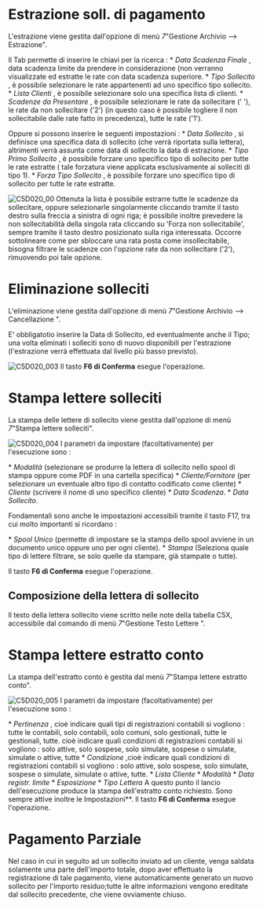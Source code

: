 # Estrazione soll. di pagamento

L'estrazione viene gestita dall'opzione di menù _7_"Gestione Archivio --> Estrazione".

Il Tab permette di inserire le chiavi per la ricerca : 
 \* _Data Scadenza Finale_ , data scadenza limite da prendere in considerazione (non verranno visualizzate ed estratte le rate con data scadenza superiore.
 \* _Tipo Sollecito_ , è possibile selezionare le rate appartenenti ad uno specifico tipo sollecito.
 \* _Lista Clienti_ , è possibile selezionare solo una specifica lista di clienti.
 \* _Scadenze da Presentare_ , è possibile selezionare le rate da sollecitare (' '), le rate da non sollecitare ('2') (in questo caso è possibile togliere il non sollecitabile dalle rate fatto in precedenza), tutte le rate ('1').

Oppure si possono inserire le seguenti impostazioni : 
 \* _Data Sollecito_ , si definisce una specifica data di sollecito (che verrà riportata sulla lettera), altrimenti verrà assunta come data di sollecito la data di estrazione.
 \* _Tipo Primo Sollecito_ , è possibile forzare uno specifico tipo di sollecito per tutte le rate estratte ( tale forzatura viene applicata esclusivamente ai solleciti di tipo 1).
 \* _Forza Tipo Sollecito_ , è possibile forzare uno specifico tipo di sollecito per tutte le rate estratte.

![C5D020_00](https://doc.smeup.com/immagini/C5D020_02/C5D020_00.png)
Ottenuta la lista è possibile estrarre tutte le scadenze da sollecitare, oppure selezionarle singolarmente cliccando tramite il tasto destro sulla freccia a sinistra di ogni riga; è possibile inoltre prevedere la non sollecitabilità della singola rata cliccando su 'Forza non sollecitabile', sempre tramite il tasto destro posizionato sulla riga interessata.
Occorre sottolineare come per sbloccare una rata posta come insollecitabile, bisogna filtrare le scadenze con l'opzione rate da non sollecitare ('2'), rimuovendo poi tale opzione.

# Eliminazione solleciti

L'eliminazione viene gestita dall'opzione di menù _7_"Gestione Archivio --> Cancellazione ".

E' obbligatotio inserire la Data di Sollecito, ed eventualmente anche il Tipo; una volta eliminati i solleciti sono di nuovo disponibili per l'estrazione (l'estrazione verrà effettuata dal livello più basso previsto).

![C5D020_003](https://doc.smeup.com/immagini/C5D020_02/C5D020_003.png)
Il tasto **F6 di Conferma** esegue l'operazione.

# Stampa lettere solleciti

La stampa delle lettere di sollecito viene gestita dall'opzione di menù _7_"Stampa lettere solleciti".

![C5D020_004](https://doc.smeup.com/immagini/C5D020_02/C5D020_004.png)
I parametri da impostare (facoltativamente) per l'esecuzione sono : 

 \* _Modalità_ (selezionare se produrre la lettera di sollecito nello spool di stampa oppure come PDF in una cartella specifica)
 \* _Cliente/Fornitore_ (per selezionare un eventuale altro tipo di contatto codificato come cliente)
 \* _Cliente_ (scrivere il nome di uno specifico cliente)
 \* _Data Scadenza_.
 \* _Data Sollecito_.

Fondamentali sono anche le impostazioni accessibili tramite il tasto F17, tra cui molto importanti si ricordano : 

 \* _Spool Unico_ (permette di impostare se la stampa dello spool avviene in un documento unico oppure uno per ogni cliente).
 \* _Stampa_ (Seleziona quale tipo di lettere filtrare, se solo quelle da stampare, già stampate o tutte).

Il tasto **F6 di Conferma** esegue l'operazione.

## Composizione della lettera di sollecito

ll testo della lettera sollecito viene scritto nelle note della tabella C5X, accessibile dal comando di menù _7_"Gestione Testo Lettere ".

# Stampa lettere estratto conto

La stampa dell'estratto conto è gestita dal menù _7_"Stampa lettere estratto conto".

![C5D020_005](https://doc.smeup.com/immagini/C5D020_02/C5D020_005.png)
I parametri da impostare (facoltativamente) per l'esecuzione sono : 

 \* _Pertinenza_ , cioè indicare quali tipi di registrazioni contabili si vogliono :  tutte le contabili, solo contabili, solo comuni, solo gestionali, tutte le gestionali, tutte.  cioè indicare quali condizioni di registrazioni contabili si vogliono :  solo attive, solo sospese, solo simulate, sospese o simulate, simulate o attive, tutte
 \* _Condizione_ ,cioè indicare quali condizioni di registrazioni contabili si vogliono :  solo attive, solo sospese, solo simulate, sospese o simulate, simulate o attive, tutte.
 \* _Lista Cliente_
 \* _Modalità_
 \* _Data registr. limite_
 \* _Esposizione_
 \* _Tipo Lettera_
A questo punto il lancio dell'esecuzione produce la stampa dell'estratto conto richiesto. Sono sempre attive inoltre le Impostazioni**. Il tasto **F6 di Conferma** esegue l'operazione.

# Pagamento Parziale

Nel caso in cui in seguito ad un sollecito inviato ad un cliente, venga saldata solamente una parte dell'importo totale, dopo aver effettuato la registrazione di tale pagamento, viene automaticamente generato un nuovo sollecito per l'importo residuo;tutte le altre informazioni vengono ereditate dal sollecito precedente, che viene ovviamente chiuso.
